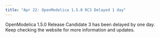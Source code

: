 ```yaml
---
title: "Apr 22: OpenModelica 1.5.0 RC3 Delayed 1 day"
---
```

<p>OpenModelica 1.5.0 Release Candidate 3 has been delayed by one day. Keep checking the website for more information and updates.</p>